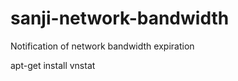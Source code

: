 sanji-network-bandwidth
=======================

Notification of network bandwidth expiration


apt-get install vnstat
